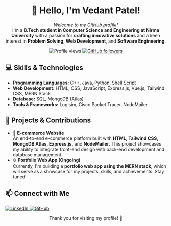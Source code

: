 <h1 align="center">👋 Hello, I'm <strong>Vedant Patel</strong>!</h1>
<p align="center">
  <em>Welcome to my GitHub profile!</em> <br>
  I'm a <strong>B.Tech student in Computer Science and Engineering at Nirma University</strong> with a passion for <strong>crafting innovative solutions</strong> and a keen interest in <strong>Problem Solving</strong>, <strong>Web Development</strong>, and <strong>Software Engineering</strong>.
</p>

<p align="center">
  <img src="https://komarev.com/ghpvc/?username=vedant-patel&label=Profile%20views&color=0e75b6&style=flat" alt="Profile views" /> 
  <a href="https://github.com/vedant-patel?tab=followers">
    <img src="https://img.shields.io/github/followers/vedant-patel?label=Followers&style=social" alt="GitHub followers" />
  </a>
</p>

<h2>💻 <strong>Skills & Technologies</strong></h2>
<ul>
  <li><strong>Programming Languages:</strong> C++, Java, Python, Shell Script</li>
  <li><strong>Web Development:</strong> HTML, CSS, JavaScript, Express.js, Vue.js, Tailwind CSS, MERN Stack</li>
  <li><strong>Database:</strong> SQL, MongoDB (Atlas)</li>
  <li><strong>Tools & Frameworks:</strong> Logisim, Cisco Packet Tracer, NodeMailer</li>
</ul>

<h2>🌟 <strong>Projects & Contributions</strong></h2>
<ul>
  <li>
    🔗 <strong>E-commerce Website</strong><br>
    An end-to-end e-commerce platform built with <strong>HTML, Tailwind CSS, MongoDB Atlas, Express.js,</strong> and <strong>NodeMailer</strong>. This project showcases my ability to integrate front-end design with back-end development and database management.
  </li>
  <li>
    🌐 <strong>Portfolio Web App (Ongoing)</strong><br>
    Currently, I'm building a <strong>portfolio web app using the MERN stack</strong>, which will serve as a showcase for my projects, skills, and achievements. Stay tuned!
  </li>
</ul>

<h2>📫 <strong>Connect with Me</strong></h2>
<p>
  <a href="https://www.linkedin.com/in/vedant-patel/" target="_blank">
    <img src="https://img.shields.io/badge/-LinkedIn-blue?style=flat-square&logo=Linkedin&logoColor=white" alt="LinkedIn">
  </a>
  <a href="https://github.com/vedant-patel" target="_blank">
    <img src="https://img.shields.io/github/followers/vedant-patel?label=GitHub&style=flat-square&logo=Github" alt="GitHub">
  </a>
</p>

<p align="center">Thank you for visiting my profile! 🌟</p>
